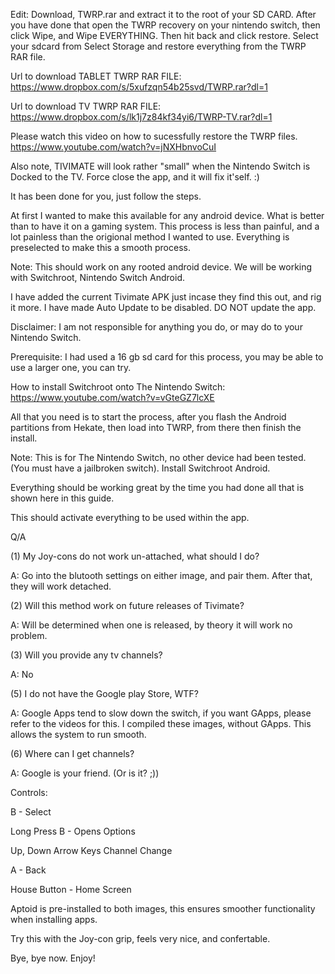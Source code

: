 Edit: Download, TWRP.rar and extract it to the root of your SD CARD. After you have done that open the TWRP recovery
on your nintendo switch, then click Wipe, and Wipe EVERYTHING. Then hit back and click restore.
Select your sdcard from Select Storage and restore everything from the TWRP RAR file.

Url to download TABLET TWRP RAR FILE:
https://www.dropbox.com/s/5xufzqn54b25svd/TWRP.rar?dl=1

Url to download TV TWRP RAR FILE:
https://www.dropbox.com/s/lk1j7z84kf34yi6/TWRP-TV.rar?dl=1

Please watch this video on how to sucessfully restore the TWRP files.
https://www.youtube.com/watch?v=jNXHbnvoCuI

Also note, TIVIMATE will look rather "small" when the Nintendo Switch is Docked to the TV. Force close the app, and it will fix it'self. :) 

It has been done for you, just follow the steps.

At first I wanted to make this available for any android device. What is better than to have it on a gaming system.
This process is less than painful, and a lot painless than the origional method I wanted to use.
Everything is preselected to make this a smooth process.

Note: This should work on any rooted android device. We will be working with Switchroot, Nintendo Switch Android.

I have added the current Tivimate APK just incase they find this out, and rig it more. I have made Auto Update to be disabled. DO NOT update the app.


Disclaimer: I am not responsible for anything you do, or may do to your Nintendo Switch.

Prerequisite:
I had used a 16 gb sd card for this process, you may be able to use a larger one, you can try.

How to install Switchroot onto The Nintendo Switch: https://www.youtube.com/watch?v=vGteGZ7lcXE

All that you need is to start the process, after you flash the Android partitions from Hekate, then load into TWRP, from there then finish the install.

Note: This is for The Nintendo Switch, no other device had been tested. (You must have a jailbroken switch).
Install Switchroot Android.


Everything should be working great by the time you had done all that is shown here in this guide.

This should activate everything to be used within the app.


Q/A

(1) My Joy-cons do not work un-attached, what should I do?

A: Go into the blutooth settings on either image, and pair them. After that, they will work detached.

(2) Will this method work on future releases of Tivimate?

A: Will be determined when one is released, by theory it will work no problem.

(3) Will you provide any tv channels?

A: No

(5) I do not have the Google play Store, WTF?

A: Google Apps tend to slow down the switch, if you want GApps, please refer to the videos for this. I compiled these images, without GApps.
This allows the system to run smooth.

(6) Where can I get channels?

A: Google is your friend. (Or is it? ;))

Controls:

B - Select

Long Press B - Opens Options

Up, Down Arrow Keys Channel Change

A - Back

House Button - Home Screen

Aptoid is pre-installed to both images, this ensures smoother functionality when installing apps.

Try this with the Joy-con grip, feels very nice, and confertable.

Bye, bye now. Enjoy!
